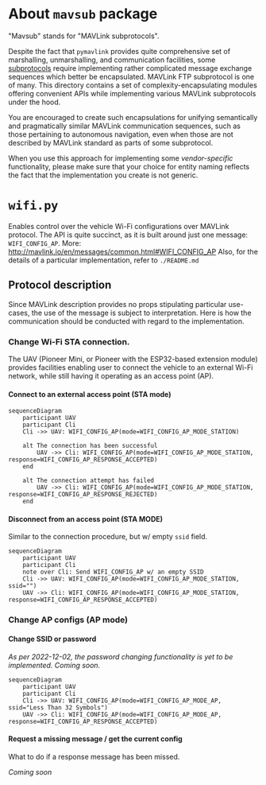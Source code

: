 # About `mavsub` package

"Mavsub" stands for "MAVLink subprotocols".

Despite the fact that `pymavlink` provides quite comprehensive set of
marshalling, unmarshalling, and communication facilities, some
[subprotocols](http://mavlink.io/en/services/) require implementing rather
complicated message exchange sequences which better be encapsulated.  MAVLink
FTP subprotocol is one of many.  This directory contains a set of
complexity-encapsulating modules offering convenient APIs while implementing
various MAVLink subprotocols under the hood.

You are encouraged to create such encapsulations for unifying semantically and
pragmatically similar MAVLink communication sequences, such as those pertaining
to autonomous navigation, even when those are not described by MAVLink standard
as parts of some subprotocol.

When you use this approach for implementing some *vendor-specific*
functionality, please make sure that your choice for entity naming reflects the
fact that the implementation you create is not generic.

# `wifi.py`

Enables control over the vehicle Wi-Fi configurations over MAVLink protocol.
The API is quite succinct, as it is built around just one message:
`WIFI_CONFIG_AP`.
More: http://mavlink.io/en/messages/common.html#WIFI_CONFIG_AP
Also, for the details of a particular implementation, refer to `./README.md`

## Protocol description

Since MAVLink description provides no props stipulating particular use-cases,
the use of the message is subject to interpretation. Here is how the
communication should be conducted with regard to the implementation.

### Change Wi-Fi STA connection.

The UAV (Pioneer Mini, or Pioneer with the ESP32-based extension module)
provides facilities enabling user to connect the vehicle to an external Wi-Fi
network, while still having it operating as an access point (AP).

#### Connect to an external access point (STA mode)

```mermaid
sequenceDiagram
	participant UAV
	participant Cli
	Cli ->> UAV: WIFI_CONFIG_AP(mode=WIFI_CONFIG_AP_MODE_STATION)

	alt The connection has been successful
		UAV ->> Cli: WIFI_CONFIG_AP(mode=WIFI_CONFIG_AP_MODE_STATION, response=WIFI_CONFIG_AP_RESPONSE_ACCEPTED)
	end

	alt The connection attempt has failed
		UAV ->> Cli: WIFI_CONFIG_AP(mode=WIFI_CONFIG_AP_MODE_STATION, response=WIFI_CONFIG_AP_RESPONSE_REJECTED)
	end
```

#### Disconnect from an access point (STA MODE)

Similar to the connection procedure, but w/ empty `ssid` field.

```mermaid
sequenceDiagram
	participant UAV
	participant Cli
	note over Cli: Send WIFI_CONFIG_AP w/ an empty SSID
	Cli ->> UAV: WIFI_CONFIG_AP(mode=WIFI_CONFIG_AP_MODE_STATION, ssid="")
	UAV ->> Cli: WIFI_CONFIG_AP(mode=WIFI_CONFIG_AP_MODE_STATION, response=WIFI_CONFIG_AP_RESPONSE_ACCEPTED)
```

### Change AP configs (AP mode)

#### Change SSID or password

*As per 2022-12-02, the password changing functionality is yet to be
implemented. Coming soon.*

```mermaid
sequenceDiagram
	participant UAV
	participant Cli
	Cli ->> UAV: WIFI_CONFIG_AP(mode=WIFI_CONFIG_AP_MODE_AP, ssid="Less Than 32 Symbols")
	UAV ->> Cli: WIFI_CONFIG_AP(mode=WIFI_CONFIG_AP_MODE_AP, response=WIFI_CONFIG_AP_RESPONSE_ACCEPTED)
````

#### Request a missing message / get the current config

What to do if a response message has been missed.

*Coming soon*

